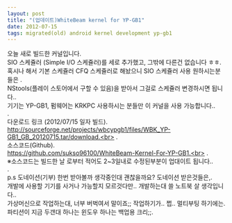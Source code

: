 ```yaml
---
layout: post
title: "(업데이트)WhiteBeam kernel for YP-GB1"
date: 2012-07-15
tags: migrated(old) android kernel development yp-gb1
---
```


오늘 새로 빌드한 커널입니다.<br>
SIO 스케쥴러 (Simple I/O 스케쥴러)를 세로 추가했고, 그밖에 다른건 없습니다 ㅎㅎ.<br>
혹시나 해서 기본 스케쥴러 CFQ 스케쥴러로 해놨으니 SIO 스케쥴러 사용 원하시는분들은 .<br>
NStools(플레이 스토어에서 구할 수 있음)을 받아서 그걸로 스케쥴러 변경하시면 됩니다..<br>
기기는 YP-GB1, 펌웨어는 KRKPC 사용하시는 분들만 이 커널을 사용 가능합니다..<br>
.<br>
다운로드 링크 (2012/07/15 일자 빌드).<br>
http://sourceforge.net/projects/wbcypgb1/files/WBK_YP-GB1_GB_20120715.tar/download.<br>
.<br>
소스코드(Github).<br>
https://github.com/sukso96100/WhiteBeam-Kernel-For-YP-GB1.<br>
.<br>
※소스코드는 빌드한 날 로부터 적어도 2~3일내로 수정된부분이 업대이트 됩니다..<br>
.<br>
p.s 도네이션(기부) 한번 받아볼까 생각중인대 괜찮을까요? 도네이션 받은것들은,.<br>
개발에 사용할 기기를 사거나 가능할지 모르것다만.. 개발하는대 쓸 노트북 살 생각입니다..<br>
가상머신으로 작업하는대, 너부 버벅여서 말이죠;; 작업하기가.. 쩝.. 멀티부팅 하기에는.<br>
파티션이 지금 두갠대 하나는 윈도우 하나는 백업용 크리;;.<br>

